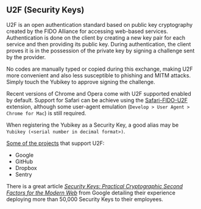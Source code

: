 ## U2F (Security Keys)

U2F is an open authentication standard based on public key cryptography created by the FIDO Alliance for accessing web-based services. Authentication is done on the client by creating a new key pair for each service and then providing its public key. During authentication, the client proves it is in the possession of the private key by signing a challenge sent by the provider.

No codes are manually typed or copied during this exchange, making U2F more convenient and also less susceptible to phishing and MITM attacks. Simply touch the Yubikey to approve signing the challenge.

Recent versions of Chrome and Opera come with U2F supported enabled by default. Support for Safari can be achieve using the [Safari-FIDO-U2F](https://github.com/blahgeek/Safari-FIDO-U2F) extension, although some user-agent emulation (`Develop > User Agent > Chrome for Mac`) is still required.

When registering the Yubikey as a Security Key, a good alias may be `Yubikey (<serial number in decimal format>)`.

[Some of the projects](http://www.dongleauth.info) that support U2F:

- Google
- GitHub
- Dropbox
- Sentry

There is a great article _[Security Keys: Practical Cryptographic Second Factors for the Modern Web](http://fc16.ifca.ai/preproceedings/25_Lang.pdf)_ from Google detailing their experience deploying more than 50,000 Security Keys to their employees.
